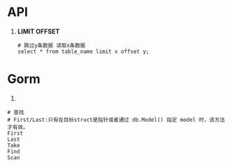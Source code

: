 # API

1. **LIMIT OFFSET**

   ```mysql
   # 跳过y条数据 读取x条数据
   select * from table_name limit x offset y;
   ```





# Gorm

1.

```mysql
# 查找
# First/Last:只有在目标struct是指针或者通过 db.Model() 指定 model 时，该方法才有效。
First
Last
Take
Find 
Scan
```

